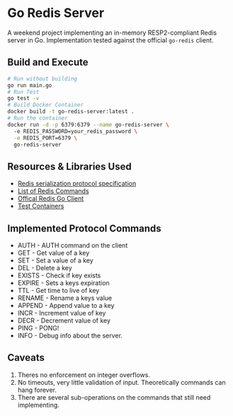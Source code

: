 # Go Redis Server

A weekend project implementing an in-memory RESP2-compliant Redis server in Go. Implementation tested against the official `go-redis` client. 

## Build and Execute

```bash
# Run without building
go run main.go 
# Run Test
go test -v 
# Build Docker Container
docker build -t go-redis-server:latest . 
# Run the container 
docker run -d -p 6379:6379 --name go-redis-server \ 
  -e REDIS_PASSWORD=your_redis_password \
  -e REDIS_PORT=6379 \
  go-redis-server
```

## Resources & Libraries Used
* [Redis serialization protocol specification](https://redis.io/docs/latest/develop/reference/protocol-spec/)
* [List of Redis Commands](https://redis.io/docs/latest/commands/)
* [Offical Redis Go Client](https://redis.io/docs/latest/develop/clients/go/)
* [Test Containers](https://testcontainers.com/)

## Implemented Protocol Commands
- AUTH - AUTH command on the client
- GET - Get value of a key
- SET - Set a value of a key
- DEL - Delete a key
- EXISTS - Check if key exists
- EXPIRE - Sets a keys expiration 
- TTL - Get time to live of key
- RENAME - Rename a keys value 
- APPEND - Append value to a key 
- INCR - Increment value of key 
- DECR - Decrement value of key
- PING - PONG!
- INFO - Debug info about the server.

## Caveats 

1. Theres no enforcement on integer overflows.
2. No timeouts, very little validation of input. Theoretically commands can hang forever.
3. There are several sub-operations on the commands that still need implementing.